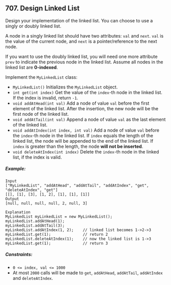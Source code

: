## 707. Design Linked List

Design your implementation of the linked list. You can choose to use a singly or doubly linked list.

A node in a singly linked list should have two attributes: ```val``` and ```next```. ```val``` is the value of the current node, and ```next``` is a pointer/reference to the next node.

If you want to use the doubly linked list, you will need one more attribute ```prev``` to indicate the previous node in the linked list. Assume all nodes in the linked list are **0-indexed**.

Implement the ```MyLinkedList``` class:

* ```MyLinkedList()``` Initializes the ```MyLinkedList``` object.
* ```int get(int index)``` Get the value of the ```index```-th node in the linked list. If the index is invalid, return ```-1```.
* ```void addAtHead(int val)``` Add a node of value ```val``` before the first element of the linked list. After the insertion, the new node will be the first node of the linked list.
* ```void addAtTail(int val)``` Append a node of value ```val``` as the last element of the linked list.
* ```void addAtIndex(int index, int val)``` Add a node of value ```val``` before the ```index```-th node in the linked list. If ```index``` equals the length of the linked list, the node will be appended to the end of the linked list. If ```index``` is greater than the length, the node **will not be inserted**.
* ```void deleteAtIndex(int index)``` Delete the ```index```-th node in the linked list, if the index is valid.

##### Example:
```
Input
["MyLinkedList", "addAtHead", "addAtTail", "addAtIndex", "get", "deleteAtIndex", "get"]
[[], [1], [3], [1, 2], [1], [1], [1]]
Output
[null, null, null, null, 2, null, 3]

Explanation
MyLinkedList myLinkedList = new MyLinkedList();
myLinkedList.addAtHead(1);
myLinkedList.addAtTail(3);
myLinkedList.addAtIndex(1, 2);    // linked list becomes 1->2->3
myLinkedList.get(1);              // return 2
myLinkedList.deleteAtIndex(1);    // now the linked list is 1->3
myLinkedList.get(1);              // return 3
```

##### Constraints:

* ```0 <= index, val <= 1000```
* At most ```2000``` calls will be made to ```get```, ```addAtHead```, ```addAtTail```, ```addAtIndex``` and ```deleteAtIndex```.